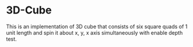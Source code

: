 # 3D-Cube
This is an implementation of 3D cube that consists of six square quads of 1 unit length and spin it about x, y, x axis simultaneously with enable depth test.
